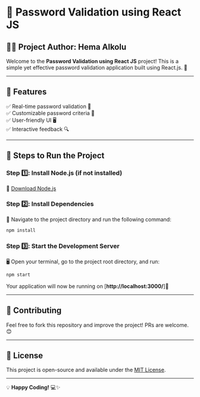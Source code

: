 # 🔐 Password Validation using React JS

## 👩‍💻 Project Author: Hema Alkolu

Welcome to the **Password Validation using React JS** project! This is a simple yet effective password validation application built using React.js. 🚀

---

## 📌 Features

✅ Real-time password validation 🔄\
✅ Customizable password criteria 🎯\
✅ User-friendly UI 🖥️\
✅ Interactive feedback 🔍

---

## 🚀 Steps to Run the Project

### Step 1️⃣: Install Node.js (if not installed)

🔗 [Download Node.js](https://nodejs.org/en)

### Step 2️⃣: Install Dependencies

📂 Navigate to the project directory and run the following command:

```bash
npm install
```

### Step 3️⃣: Start the Development Server

🖥️ Open your terminal, go to the project root directory, and run:

```bash
npm start
```

Your application will now be running on [**http://localhost:3000/**]🎉

---


## 🤝 Contributing

Feel free to fork this repository and improve the project! PRs are welcome. 😊

---

## 📜 License

This project is open-source and available under the [MIT License](LICENSE).

---

💡 **Happy Coding!** 💻✨


